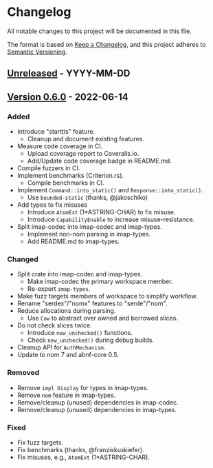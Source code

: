 # Changelog
All notable changes to this project will be documented in this file.

The format is based on [Keep a Changelog](https://keepachangelog.com/en/1.0.0/),
and this project adheres to [Semantic Versioning](https://semver.org/spec/v2.0.0.html).

## [Unreleased] - YYYY-MM-DD

## [Version 0.6.0] - 2022-06-14

### Added

- Introduce "starttls" feature.
  - Cleanup and document existing features.
- Measure code coverage in CI.
  - Upload coverage report to Coveralls.io.
  - Add/Update code coverage badge in README.md.
- Compile fuzzers in CI.
- Implement benchmarks (Criterion.rs).
  - Compile benchmarks in CI.
- Implement `Command::into_static()` and `Response::into_static()`.
  - Use `bounded-static` (thanks, @jakoschiko)
- Add types to fix misuses
  - Introduce `AtomExt` (1*ASTRING-CHAR) to fix misuse.
  - Introduce `CapabilityEnable` to increase misuse-resistance.
- Split imap-codec into imap-codec and imap-types.
  - Implement non-nom parsing in imap-types.
  - Add README.md to imap-types.

### Changed

- Split crate into imap-codec and imap-types.
  - Make imap-codec the primary workspace member.
  - Re-export `imap-types`.
- Make fuzz targets members of workspace to simplify workflow.
- Rename "serdex"/"nomx" features to "serde"/"nom".
- Reduce allocations during parsing.
  - Use `Cow` to abstract over owned and borrowed slices.
- Do not check slices twice.
  - Introduce `new_unchecked()` functions.
  - Check `new_unchecked()` during debug builds.
- Cleanup API for `AuthMechanism`.
- Update to nom 7 and abnf-core 0.5.

### Removed

- Remove `impl Display` for types in imap-types.
- Remove `nom` feature in imap-types.
- Remove/cleanup (unused) dependencies in imap-codec.
- Remove/cleanup (unused) dependencies in imap-types.

### Fixed

- Fix fuzz targets.
- Fix benchmarks (thanks, @franziskuskiefer).
- Fix misuses, e.g., `AtomExt` (1*ASTRING-CHAR).

[Unreleased]: https://github.com/duesee/imap-codec/compare/468e220a3b7e4faafc23a4c1da8a05b05cd91c35...HEAD
[Version 0.6.0]: https://github.com/duesee/imap-codec/compare/fcb400e508f74a8d88bbcbfd777bdca7cb75bdeb...468e220a3b7e4faafc23a4c1da8a05b05cd91c35
